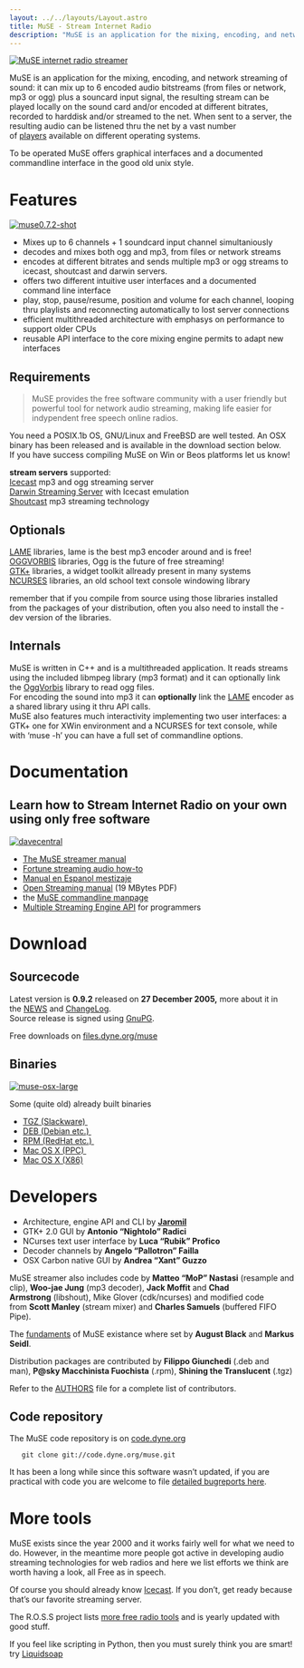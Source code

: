 ```yaml
---
layout: ../../layouts/Layout.astro
title: MuSE - Stream Internet Radio
description: "MuSE is an application for the mixing, encoding, and network streaming of sound: it can mix a microphone and multiple channels and transmit to the Internet."
---
```


[![MuSE internet radio streamer](https://dyne.org/wp-content/uploads/2011/10/peachspeak1.png "MuSE")](https://dyne.org/wp-content/uploads/2011/10/peachspeak1.png)

MuSE is an application for the mixing, encoding, and network streaming of sound: it can mix up to 6 encoded audio bitstreams (from files or network, mp3 or ogg) plus a souncard input signal, the resulting stream can be played locally on the sound card and/or encoded at different bitrates, recorded to harddisk and/or streamed to the net. When sent to a server, the resulting audio can be listened thru the net by a vast number of [players](http://www.co.uk.lspace.org/fandom/afp/a-files/soundhelp.html) available on different operating systems.

To be operated MuSE offers graphical interfaces and a documented commandline interface in the good old unix style.

# Features

[![](https://dyne.org/wp-content/uploads/2011/12/muse0.7.2-shot-300x225.jpg "muse0.7.2-shot")](https://dyne.org/wp-content/uploads/2011/12/muse0.7.2-shot.jpg)

*   Mixes up to 6 channels + 1 soundcard input channel simultaniously
*   decodes and mixes both ogg and mp3, from files or network streams
*   encodes at different bitrates and sends multiple mp3 or ogg streams to icecast, shoutcast and darwin servers.
*   offers two different intuitive user interfaces and a documented command line interface
*   play, stop, pause/resume, position and volume for each channel, looping thru playlists and reconnecting automatically to lost server connections
*   efficient multithreaded architecture with emphasys on performance to support older CPUs
*   reusable API interface to the core mixing engine permits to adapt new interfaces

## Requirements

> MuSE provides the free software community with a user friendly but powerful tool for network audio streaming, making life easier for indypendent free speech online radios.

You need a POSIX.1b OS, GNU/Linux and FreeBSD are well tested. An OSX binary has been released and is available in the download section below.\
If you have success compiling MuSE on Win or Beos platforms let us know!

**stream servers** supported:\
[Icecast](http://icecast.org/) mp3 and ogg streaming server\
[Darwin Streaming Server](http://dss.macosforge.org/) with Icecast emulation\
[Shoutcast](http://www.shoutcast.com/broadcast-tools) mp3 streaming technology

## Optionals

[LAME](http://lame.sf.net) libraries, lame is the best mp3 encoder around and is free!\
[OGGVORBIS](http://www.vorbis.com) libraries, Ogg is the future of free streaming!\
[GTK+](http://www.gtk.org) libraries, a widget toolkit allready present in many systems\
[NCURSES](http://dickey.his.com/ncurses/ncurses.html) libraries, an old school text console windowing library

remember that if you compile from source using those libraries installed from the packages of your distribution, often you also need to install the -dev version of the libraries.

## Internals

MuSE is written in C++ and is a multithreaded application. It reads streams using the included libmpeg library (mp3 format) and it can optionally link the [OggVorbis](http://www.xiph.org/vorbis) library to read ogg files.\
For encoding the sound into mp3 it can **optionally** link the [LAME](http://lame.sf.net) encoder as a shared library using it thru API calls.\
MuSE also features much interactivity implementing two user interfaces: a GTK+ one for XWin environment and a NCURSES for text console, while with ‘muse -h’ you can have a full set of commandline options.

# Documentation

## Learn how to Stream Internet Radio on your own using only free software

[![](https://dyne.org/wp-content/uploads/2011/12/davecentral.gif "davecentral")](https://dyne.org/wp-content/uploads/2011/12/davecentral.gif)

*   [The MuSE streamer manual](http://flossmanuals.net/muse)
*   [Fortune streaming audio how-to](http://lab.dyne.org/StreamingRadioHowto)
*   [Manual en Espanol mestizaje](http://lab.dyne.org/MuSe/Manual/Espanol)
*   [Open Streaming manual](http://files.dyne.org/muse/opensource-radio-streaming.pdf) (19 MBytes PDF)
*   the [MuSE commandline manpage](http://muse.dyne.org/muse-man.html)
*   [Multiple Streaming Engine API](http://muse.dyne.org/codedoc) for programmers

# Download

## Sourcecode

Latest version is **0.9.2** released on **27 December 2005,** more about it in the [NEWS](http://files.dyne.org/muse/NEWS) and [ChangeLog](http://files.dyne.org/muse/ChangeLog).\
Source release is signed using [GnuPG](http://www.gnupg.org/).

Free downloads on [files.dyne.org/muse](http://files.dyne.org/muse)

## Binaries

[![](https://dyne.org/wp-content/uploads/2011/12/osx-large-300x187.jpg "muse-osx-large")](https://dyne.org/wp-content/uploads/2011/12/osx-large.jpg)

Some (quite old) already built binaries

*   [TGZ (Slackware) ](http://files.dyne.org/muse/binary/MuSE-0.9.2-i586-1.tgz)
*   [DEB (Debian etc.) ](http://files.dyne.org/muse/binary/MuSE-0.9.2-i386-1.deb)
*   [RPM (RedHat etc.) ](http://files.dyne.org/muse/binary/MuSE-0.9.2-i586-1.rpm)
*   [Mac OS X (PPC) ](http://files.dyne.org/muse/binary/MuSE-0.9.2-svn-PPC-8.3.dmg)
*   [Mac OS X (X86)](http://files.dyne.org/muse/binary/MuSE-0.9.2-svn-OSX86-1.dmg)

#

#

# Developers

*   Architecture, engine API and CLI by **[Jaromil](http://rastasoft.org)**
*   GTK+ 2.0 GUI by **Antonio “Nightolo” Radici**
*   NCurses text user interface by **Luca “Rubik” Profico**
*   Decoder channels by **Angelo “Pallotron” Failla**
*   OSX Carbon native GUI by **Andrea “Xant” Guzzo**

MuSE streamer also includes code by **Matteo “MoP” Nastasi** (resample and clip), **Woo-jae Jung** (mp3 decoder), **Jack Moffit** and **Chad Armstrong** (libshout), Mike Glover (cdk/ncurses) and modified code from **Scott Manley** (stream mixer) and **Charles Samuels** (buffered FIFO Pipe).

The [fundaments](http://funda.ment.org/) of MuSE existance where set by **August Black** and **Markus Seidl**.

Distribution packages are contributed by **Filippo Giunchedi** (.deb and man), **P\@sky Macchinista Fuochista** (.rpm), **Shining the Translucent** (.tgz)

Refer to the [AUTHORS](http://muse.dyne.org/AUTHORS) file for a complete list of contributors.

## Code repository

The MuSE code repository is on [code.dyne.org](http://code.dyne.org)

       git clone git://code.dyne.org/muse.git

It has been a long while since this software wasn’t updated, if you are practical with code you are welcome to file [detailed bugreports here](http://bugs.dyne.org).

# More tools

MuSE exists since the year 2000 and it works fairly well for what we need to do. However, in the meantime more people got active in developing audio streaming technologies for web radios and here we list efforts we think are worth having a look, all Free as in speech.

Of course you should already know [Icecast](http://icecast.org/). If you don’t, get ready because that’s our favorite streaming server.

The R.O.S.S project lists [more free radio tools](http://ross.sf.net/) and is yearly updated with good stuff.

If you feel like scripting in Python, then you must surely think you are smart! try [Liquidsoap](http://savonet.sourceforge.net/)

